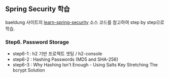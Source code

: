 ## Spring Security 학습

baeldung 사이트의 [learn-spring-security](https://github.com/eugenp/learn-spring-security) 소스 코드를 참고하여 step by step으로 학습.

### Step6. Password Storage
- step6-1 : h2 기반 프로젝트 셋팅 / h2-console
- step6-2 : Hashing Passwords (MD5 and SHA-256)
- step6-3 : Why Hashing Isn't Enough - Using Salts
            Key Stretching
            The bcrypt Solution